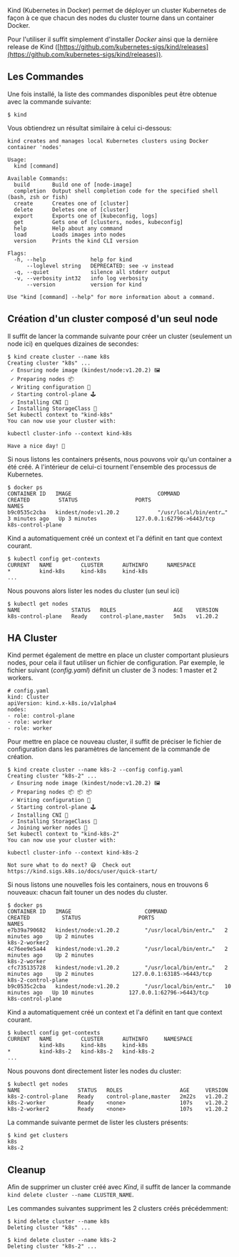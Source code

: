 Kind (Kubernetes in Docker) permet de déployer un cluster Kubernetes de façon à ce que chacun des nodes du cluster tourne dans un container Docker.

Pour l'utiliser il suffit simplement d'installer *Docker* ainsi que la dernière release de Kind ([https://github.com/kubernetes-sigs/kind/releases](https://github.com/kubernetes-sigs/kind/releases)).

## Les Commandes

Une fois installé, la liste des commandes disponibles peut être obtenue avec la commande suivante:

```
$ kind
```

Vous obtiendrez un résultat similaire à celui ci-dessous:

```
kind creates and manages local Kubernetes clusters using Docker container 'nodes'

Usage:
  kind [command]

Available Commands:
  build       Build one of [node-image]
  completion  Output shell completion code for the specified shell (bash, zsh or fish)
  create      Creates one of [cluster]
  delete      Deletes one of [cluster]
  export      Exports one of [kubeconfig, logs]
  get         Gets one of [clusters, nodes, kubeconfig]
  help        Help about any command
  load        Loads images into nodes
  version     Prints the kind CLI version

Flags:
  -h, --help              help for kind
      --loglevel string   DEPRECATED: see -v instead
  -q, --quiet             silence all stderr output
  -v, --verbosity int32   info log verbosity
      --version           version for kind

Use "kind [command] --help" for more information about a command.
```

## Création d'un cluster composé d'un seul node

Il suffit de lancer la commande suivante pour créer un cluster (seulement un node ici) en quelques dizaines de secondes:

```
$ kind create cluster --name k8s
Creating cluster "k8s" ...
 ✓ Ensuring node image (kindest/node:v1.20.2) 🖼
 ✓ Preparing nodes 📦
 ✓ Writing configuration 📜
 ✓ Starting control-plane 🕹️
 ✓ Installing CNI 🔌
 ✓ Installing StorageClass 💾
Set kubectl context to "kind-k8s"
You can now use your cluster with:

kubectl cluster-info --context kind-k8s

Have a nice day! 👋
```

Si nous listons les containers présents, nous pouvons voir qu'un container a été créé. A l'intérieur de celui-ci tournent l'ensemble des processus de Kubernetes.

```
$ docker ps
CONTAINER ID   IMAGE                           COMMAND                  CREATED         STATUS                  PORTS                                            NAMES
b9c0535c2cba   kindest/node:v1.20.2            "/usr/local/bin/entr…"   3 minutes ago   Up 3 minutes            127.0.0.1:62796->6443/tcp                        k8s-control-plane
```

Kind a automatiquement créé un context et l'a définit en tant que context courant.

```
$ kubectl config get-contexts
CURRENT   NAME         CLUSTER      AUTHINFO      NAMESPACE
*         kind-k8s     kind-k8s     kind-k8s
...
```

Nous pouvons alors lister les nodes du cluster (un seul ici)

```
$ kubectl get nodes
NAME                STATUS   ROLES                  AGE    VERSION
k8s-control-plane   Ready    control-plane,master   5m3s   v1.20.2
```

## HA Cluster

Kind permet également de mettre en place un cluster comportant plusieurs nodes, pour cela il faut utiliser un fichier de configuration. Par exemple, le fichier suivant (*config.yaml*) définit un cluster de 3 nodes: 1 master et 2 workers.

```
# config.yaml
kind: Cluster
apiVersion: kind.x-k8s.io/v1alpha4
nodes:
- role: control-plane
- role: worker
- role: worker
```

Pour mettre en place ce nouveau cluster, il suffit de préciser le fichier de configuration dans les paramètres de lancement de la commande de création.

```
$ kind create cluster --name k8s-2 --config config.yaml
Creating cluster "k8s-2" ...
 ✓ Ensuring node image (kindest/node:v1.20.2) 🖼
 ✓ Preparing nodes 📦 📦 📦
 ✓ Writing configuration 📜
 ✓ Starting control-plane 🕹️
 ✓ Installing CNI 🔌
 ✓ Installing StorageClass 💾
 ✓ Joining worker nodes 🚜
Set kubectl context to "kind-k8s-2"
You can now use your cluster with:

kubectl cluster-info --context kind-k8s-2

Not sure what to do next? 😅  Check out https://kind.sigs.k8s.io/docs/user/quick-start/
```

Si nous listons une nouvelles fois les containers, nous en trouvons 6 nouveaux: chacun fait touner un des nodes du cluster.

```
$ docker ps
CONTAINER ID   IMAGE                       COMMAND                  CREATED          STATUS                  PORTS                                          NAMES
e7b39a790682   kindest/node:v1.20.2        "/usr/local/bin/entr…"   2 minutes ago    Up 2 minutes                                                           k8s-2-worker2
4c76ee9e5a44   kindest/node:v1.20.2        "/usr/local/bin/entr…"   2 minutes ago    Up 2 minutes                                                           k8s-2-worker
cfc735135728   kindest/node:v1.20.2        "/usr/local/bin/entr…"   2 minutes ago    Up 2 minutes            127.0.0.1:63185->6443/tcp                      k8s-2-control-plane
b9c0535c2cba   kindest/node:v1.20.2        "/usr/local/bin/entr…"   10 minutes ago   Up 10 minutes           127.0.0.1:62796->6443/tcp                      k8s-control-plane
```

Kind a automatiquement créé un context et l'a définit en tant que context courant.

```
$ kubectl config get-contexts
CURRENT   NAME         CLUSTER      AUTHINFO     NAMESPACE
          kind-k8s     kind-k8s     kind-k8s
*         kind-k8s-2   kind-k8s-2   kind-k8s-2
...
```

Nous pouvons dont directement lister les nodes du cluster:

```
$ kubectl get nodes
NAME                  STATUS   ROLES                  AGE     VERSION
k8s-2-control-plane   Ready    control-plane,master   2m22s   v1.20.2
k8s-2-worker          Ready    <none>                 107s    v1.20.2
k8s-2-worker2         Ready    <none>                 107s    v1.20.2
```

La commande suivante permet de lister les clusters présents:

```
$ kind get clusters
k8s
k8s-2
```

## Cleanup

Afin de supprimer un cluster créé avec *Kind*, il suffit de lancer la commande `kind delete cluster --name CLUSTER_NAME`.

Les commandes suivantes suppriment les 2 clusters créés précédemment:

```
$ kind delete cluster --name k8s
Deleting cluster "k8s" ...

$ kind delete cluster --name k8s-2
Deleting cluster "k8s-2" ...
```
